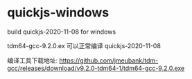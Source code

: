 # quickjs-windows

build quickjs-2020-11-08 for windows


tdm64-gcc-9.2.0.ex 可以正常编译 quickjs-2020-11-08   


编译工具下载地址:
https://github.com/jmeubank/tdm-gcc/releases/download/v9.2.0-tdm64-1/tdm64-gcc-9.2.0.exe


